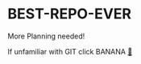 # BEST-REPO-EVER

More Planning needed!

If unfamiliar with GIT click BANANA [🍌](https://docs.github.com/en/get-started/using-git)
